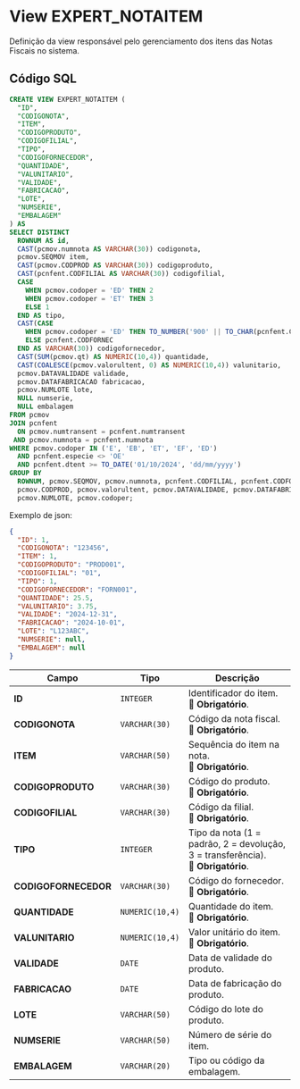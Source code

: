# View EXPERT_NOTAITEM

Definição da view responsável pelo gerenciamento dos itens das Notas Fiscais no sistema.  

## Código SQL

```sql
CREATE VIEW EXPERT_NOTAITEM (
  "ID",
  "CODIGONOTA",
  "ITEM",
  "CODIGOPRODUTO",
  "CODIGOFILIAL",
  "TIPO",
  "CODIGOFORNECEDOR",
  "QUANTIDADE",
  "VALUNITARIO",
  "VALIDADE",
  "FABRICACAO",
  "LOTE",
  "NUMSERIE",
  "EMBALAGEM"
) AS 
SELECT DISTINCT
  ROWNUM AS id,
  CAST(pcmov.numnota AS VARCHAR(30)) codigonota,
  pcmov.SEQMOV item,
  CAST(pcmov.CODPROD AS VARCHAR(30)) codigoproduto,
  CAST(pcnfent.CODFILIAL AS VARCHAR(30)) codigofilial,
  CASE 
    WHEN pcmov.codoper = 'ED' THEN 2
    WHEN pcmov.codoper = 'ET' THEN 3
    ELSE 1 
  END AS tipo,
  CAST(CASE 
    WHEN pcmov.codoper = 'ED' THEN TO_NUMBER('900' || TO_CHAR(pcnfent.CODFORNEC))
    ELSE pcnfent.CODFORNEC
  END AS VARCHAR(30)) codigofornecedor,
  CAST(SUM(pcmov.qt) AS NUMERIC(10,4)) quantidade,
  CAST(COALESCE(pcmov.valorultent, 0) AS NUMERIC(10,4)) valunitario,
  pcmov.DATAVALIDADE validade,
  pcmov.DATAFABRICACAO fabricacao,
  pcmov.NUMLOTE lote,
  NULL numserie,
  NULL embalagem
FROM pcmov
JOIN pcnfent 
  ON pcmov.numtransent = pcnfent.numtransent 
 AND pcmov.numnota = pcnfent.numnota
WHERE pcmov.codoper IN ('E', 'EB', 'ET', 'EF', 'ED')
  AND pcnfent.especie <> 'OE'
  AND pcnfent.dtent >= TO_DATE('01/10/2024', 'dd/mm/yyyy')
GROUP BY 
  ROWNUM, pcmov.SEQMOV, pcmov.numnota, pcnfent.CODFILIAL, pcnfent.CODFORNEC,
  pcmov.CODPROD, pcmov.valorultent, pcmov.DATAVALIDADE, pcmov.DATAFABRICACAO,
  pcmov.NUMLOTE, pcmov.codoper;


```

Exemplo de json:

```json
{
  "ID": 1,
  "CODIGONOTA": "123456",
  "ITEM": 1,
  "CODIGOPRODUTO": "PROD001",
  "CODIGOFILIAL": "01",
  "TIPO": 1,
  "CODIGOFORNECEDOR": "FORN001",
  "QUANTIDADE": 25.5,
  "VALUNITARIO": 3.75,
  "VALIDADE": "2024-12-31",
  "FABRICACAO": "2024-10-01",
  "LOTE": "L123ABC",
  "NUMSERIE": null,
  "EMBALAGEM": null
}

```


| Campo                | Tipo            | Descrição                                                                             |
| -------------------- | --------------- | ------------------------------------------------------------------------------------- |
| **ID**               | `INTEGER`       | Identificador do item. <br/>🔴 **Obrigatório**.                                       |
| **CODIGONOTA**       | `VARCHAR(30)`   | Código da nota fiscal. <br/>🔴 **Obrigatório**.                                       |
| **ITEM**             | `VARCHAR(50)`   | Sequência do item na nota. <br/>🔴 **Obrigatório**.                                   |
| **CODIGOPRODUTO**    | `VARCHAR(30)`   | Código do produto. <br/>🔴 **Obrigatório**.                                           |
| **CODIGOFILIAL**     | `VARCHAR(30)`   | Código da filial. <br/>🔴 **Obrigatório**.                                            |
| **TIPO**             | `INTEGER`       | Tipo da nota (1 = padrão, 2 = devolução, 3 = transferência). <br/>🔴 **Obrigatório**. |
| **CODIGOFORNECEDOR** | `VARCHAR(30)`   | Código do fornecedor. <br/>🔴 **Obrigatório**.                                        |
| **QUANTIDADE**       | `NUMERIC(10,4)` | Quantidade do item. <br/>🔴 **Obrigatório**.                                          |
| **VALUNITARIO**      | `NUMERIC(10,4)` | Valor unitário do item. <br/>🔴 **Obrigatório**.                                      |
| **VALIDADE**         | `DATE`          | Data de validade do produto.                                                          |
| **FABRICACAO**       | `DATE`          | Data de fabricação do produto.                                                        |
| **LOTE**             | `VARCHAR(50)`   | Código do lote do produto.                                                            |
| **NUMSERIE**         | `VARCHAR(50)`   | Número de série do item.                                                              |
| **EMBALAGEM**        | `VARCHAR(20)`   | Tipo ou código da embalagem.                                                          |

